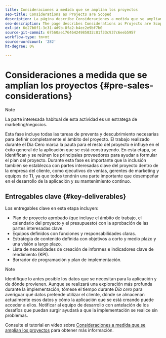 ```yaml
---
title: Consideraciones a medida que se amplían los proyectos
seo-title: Considerations as Projects are Scoped
description: La página describe Consideraciones a medida que se amplían los ámbitos de los proyectos
seo-description: The page describes Considerations as Projects are Scoped
exl-id: 6e27b0f1-3c31-4d9b-8fa2-b4ec2e9bf7b0
source-git-commit: 67560ae17646424985032c81f33c937c6eeb5957
workflow-type: tm+mt
source-wordcount: '282'
ht-degree: 0%

---
```


# Consideraciones a medida que se amplían los proyectos {#pre-sales-considerations}

>[!NOTE]
>La parte interesada habitual de esta actividad es un estratega de marketing/negocios.

Esta fase incluye todas las tareas de preventa y descubrimiento necesarias para definir completamente el ámbito del proyecto. El trabajo realizado durante el Día Cero marca la pauta para el resto del proyecto e influye en el éxito general de la aplicación que se está construyendo.
En esta etapa, se identifican y se reúnen los principales proveedores para ayudar a formular el plan del proyecto. Durante esta fase es importante que la inclusión también se establezca con partes interesadas clave del proyecto dentro de la empresa del cliente, como ejecutivos de ventas, gerentes de marketing y equipos de TI, ya que todos tendrán una parte importante que desempeñar en el desarrollo de la aplicación y su mantenimiento continuo.

## Entregables clave {#key-deliverables}

Los entregables clave en esta etapa incluyen:

* Plan de proyecto aprobado (que incluye el ámbito de trabajo, el calendario del proyecto y el presupuesto) con la aprobación de las partes interesadas clave.
* Equipos definidos con funciones y responsabilidades claras.
* Estrategia de contenido definida con objetivos a corto y medio plazo y una visión a largo plazo.
* Lista de necesidades de creación de informes e indicadores clave de rendimiento (KPI).
* Borrador de programación y plan de implementación.

>[!NOTE]
>
>Identifique lo antes posible los datos que se necesitan para la aplicación y de dónde provienen. Aunque se realizará una exploración más profunda durante la implementación, tómese el tiempo durante *Día cero* para averiguar qué datos pretende utilizar el cliente, dónde se almacenan actualmente esos datos y cómo la aplicación que se está creando puede acceder a ellos. Notificar al equipo de desarrollo con antelación de los desafíos que puedan surgir ayudará a que la implementación se realice sin problemas.

Consulte el tutorial en vídeo sobre [Consideraciones a medida que se amplían los proyectos](https://helpx.adobe.com/experience-manager/6-5/screens/using/project-considerations.html) para obtener más información.
